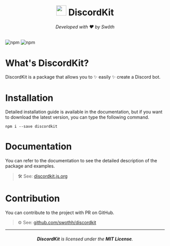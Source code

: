<div align="center">
	<h1 align="center">
		<img width="32" src="https://i.ibb.co/HNy6Sr1/toolbox.png" />
		DiscordKit
	</h1>
	<h6 align="center">Developed with ❤️ by Swôth</h6>
</div>

![npm](https://img.shields.io/npm/v/discordkit?label=npm&style=for-the-badge)
![npm](https://img.shields.io/npm/dt/discordkit?style=for-the-badge)

# What's DiscordKit?
DiscordKit is a package that allows you to ✨ easily ✨ create a Discord bot.

# Installation
Detailed installation guide is available in the documentation, but if you want to download the latest version, you can type the following command.
```shell
npm i --save discordkit
```

# Documentation
You can refer to the documentation to see the detailed description of the package and examples.
> 🛠️ See: [discordkit.js.org](https://discordkit.js.org)

# Contribution
You can contribute to the project with PR on GitHub.
> ⚙️ See: [github.com/swothh/discordkit](https://github.com/swothh/discordkit)

---

<h6 align="center"><b>DiscordKit</b> is licensed under the <b>MIT License</b>.</h6>